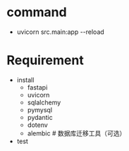# command
- uvicorn src.main:app --reload
# Requirement
- install 
    - fastapi
    - uvicorn
    - sqlalchemy
    - pymysql
    - pydantic
    - dotenv
    - alembic  # 数据库迁移工具（可选）
- test
